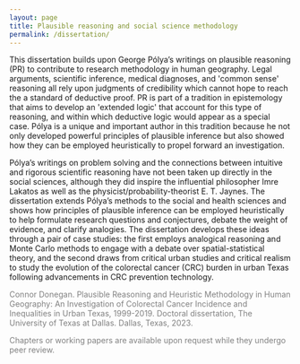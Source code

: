 ```yaml
---
layout: page
title: Plausible reasoning and social science methodology
permalink: /dissertation/
---
```


This dissertation builds upon George Pólya’s writings on plausible reasoning (PR) to contribute to research methodology in human geography. Legal arguments, scientific inference, medical diagnoses, and 'common sense' reasoning all rely upon judgments of credibility which cannot hope to reach the a standard of deductive proof. PR is part of a tradition in epistemology that aims to develop an 'extended logic' that account for this type of reasoning, and within which deductive logic would appear as a special case. Pólya is a unique and important author in this tradition because he not only developed powerful principles of plausible inference but also showed how they can be employed heuristically to propel forward an investigation.

Pólya’s writings on problem solving and the connections between intuitive and rigorous scientific reasoning have not been taken up directly in the social sciences, although they did inspire the influential philosopher Imre Lakatos as well as the physicist/probability-theorist E. T. Jaynes. The dissertation extends Pólya’s methods to the social and health sciences and shows how principles of plausible inference can be employed heuristically to help formulate research questions and conjectures, debate the weight of evidence, and clarify analogies. The dissertation develops these ideas through a pair of case studies: the first employs analogical reasoning and Monte Carlo methods to engage with a debate over spatial-statistical theory, and the second draws from critical urban studies and critical realism to study the evolution of the colorectal cancer (CRC) burden in urban Texas following advancements in CRC prevention technology. 

<p style="color:Gray">Connor Donegan. Plausible Reasoning and Heuristic Methodology in Human Geography: An Investigation of Colorectal Cancer Incidence and Inequalities in Urban Texas, 1999-2019. Doctoral dissertation, The University of Texas at Dallas. Dallas, Texas, 2023. </p>
<object data="../assets/Abstract.pdf" width="900" height="650" type='application/pdf'></object>

<p style="color:Gray"> Chapters or working papers are available upon request while they undergo peer review. </p>

